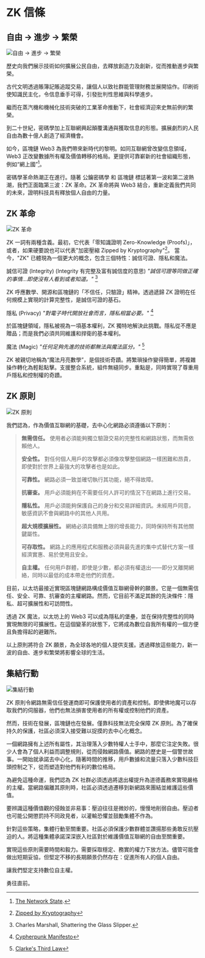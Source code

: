 # ZK 信條

## 自由 → 進步 → 繁榮

![自由 → 進步 → 繁榮](freedom-progress-prosperity.jpeg)

歷史向我們展示技術如何擴展公民自由，去釋放創造力及創新，從而推動進步與繁榮。

古代文明透過賬簿記賬追蹤交易，讓個人以致社群能管理財務並展開協作。印刷術使知識民主化，令信息垂手可得，引發批判性思維與科學進步。

繼而在蒸汽機和機械化技術突破的工業革命推動下，社會經濟迎來史無前例的繁榮。

到二十世紀，密碼學加上互聯網興起顛覆溝通與獲取信息的形態。擴展劇烈的人民自由為數十億人創造了經濟機會。

如今，區塊鏈 Web3 為我們帶來新時代的黎明。如同互聯網曾改變信息領域，Web3 正改變數據所有權及價值轉移的格局。更提供可靠嶄新的社會組織形態，例如“網上國”[^1]。

密碼學革命熱潮正在進行。隨著 公鑰密碼學 和 區塊鏈 標誌著第一波和第二波熱潮，我們正面臨第三波：ZK 革命。ZK 革命將與 Web3 結合，重新定義我們共同的未來，證明科技具有釋放個人自由的力量。

## ZK 革命

![ZK 革命](zk-revolution.jpeg)

ZK 一詞有兩種含義。最初，它代表「零知識證明 Zero-Knowledge (Proofs)」，或者，如果硬要說也可以代表"加密壓縮 Zipped by Kryptography"[^2]。 當今，"ZK" 已體現為一個更大的概念，包含三個特性：誠信可證、隱私和魔法。

誠信可證 (Integrity) (Integrity 有完整及富有誠信度的意思)
*"誠信可證等同做正確的事情...即使沒有人看到或者知道。"* [^3]

ZK 呼應數學、開源和區塊鏈的「不信任，只驗證」精神。透過遞歸 ZK 證明在任何規模上實現的計算完整性，是誠信可證的基石。

隱私 (Privacy)
*"對電子時代開放社會而言，隱私相當必要。"* [^4]

於區塊鏈領域，隱私被視為一項基本權利，ZK 獨特地解決此挑戰。隱私從不應是贈品；而是我們必須共同維護和捍衛的基本權利。

魔法 (Magic)
*"任何足夠先進的技術都無法與魔法區分。"* [^5]

ZK 被親切地稱為“魔法月亮數學”，是個技術奇蹟。將繁瑣操作變得簡單，將複雜操作轉化為輕鬆點擊。支援整合系統，組件無縫同步。重點是，同時實現了尊重用戶隱私和控制權的奇蹟。

## ZK 原則

![ZK 原則](zk-principles.jpeg)

我們認為，作為價值互聯網的基礎，去中心化網路必須遵循以下原則：

> **無需信任。** 使用者必須能夠獨立驗證交易的完整性和網路狀態，而無需依賴他人。
> 
> **安全性。** 對任何個人用戶的攻擊都必須像攻擊整個網路一樣困難和昂貴，即使對於世界上最強大的攻擊者也是如此。
> 
> **可靠性。** 網路必須一致並確切執行其功能，絕不得故障。
> 
> **抗審查。** 用戶必須能夠在不需要任何人許可的情況下在網路上進行交易。
> 
> **隱私性。** 用戶必須能夠保護自己的身分和交易詳細資訊。未經用戶同意，敏感資訊不會與網路中的其他人共用。
> 
> **超大規模擴展性。** 網絡必須具備無上限的增長能力，同時保持所有其他關鍵屬性。
> 
> **可存取性。** 網路上的應用程式和服務必須與最先進的集中式替代方案一樣經濟實惠、易於使用且安全。
> 
> **自主權。** 任何用戶群體，即使是少數，都必須有權退出——即分叉離開網絡，同時以最低的成本帶走他們的資產。

目前，以太坊最接近實現區塊鏈網路構成價值互聯網骨幹的願景。它是一個無需信任、安全、可靠、抗審查的主權網路。然而，它目前不滿足其餘的先決條件：隱私、超可擴展性和可訪問性。

透過 ZK 魔法，以太坊上的 Web3 可以成為隱私的堡壘，並在保持完整性的同時實現無限的可擴展性。在這個變革的狀態下，它將成為數位自我所有權的一個方便且負擔得起的避難所。

以上原則將符合 ZK 願景，為全球各地的個人提供支援。透過釋放這些能力，新一波的自由、進步和繁榮將影響全球的生活。

## 集結行動

![集結行動](the-collective-action.jpeg)

ZK 原則令網路無需信任營運商即可保護使用者的資產和控制。即使佛地魔可以存取我們的伺服器，他們也無法損害使用者的所有權或控制他們的資產。

然而，技術在發展，區塊鏈也在發展。僅靠科技無法完全保障 ZK 原則。為了確保持久的保護，社區必須深入接受難以捉摸的去中心化概念。

一個網路擁有上述所有屬性，其治理落入少數特權人士手中，那麼它注定失敗。很少人會為了個人利益而調整規則，從而侵蝕網路價值。網路的歷史是一個警世故事。一開始就承諾去中心化，隨著時間的推移，用戶數據和流量只落入少數科技巨頭控制之下，從而塑造對他們有利的數位格局。

為避免這種命運，我們認為 ZK 社群必須透過將退出權提升為道德義務來實現嚴格的主權。當網路偏離其原則時，社區必須透過遷移到新網路來團結並維護這些價值。

要辨識這種價值觀的侵蝕並非易事：壓迫往往是微妙的，慢慢地削弱自由。壓迫者也可能公開懲罰持不同政見者，以灌輸恐懼並鼓勵集體不作為。

針對這些策略，集體行動至關重要。社區必須保護少數群體並讚揚那些勇敢反抗壓迫的人。將這種集體承諾深深嵌入社區對於維護價值互聯網的自由至關重要。

實現這些原則需要時間和毅力。需要採取穩定、務實的權力下放方法。儘管可能會做出短期妥協，但堅定不移的長期願景仍然存在：促進所有人的個人自由。

讓我們堅定支持數位自主權。

勇往直前。

[^1]: [The Network State](https://thenetworkstate.com/the-network-state-in-one-sentence).
[^2]: [Zipped by Kryptography](https://twitter.com/vitalikbuterin/status/1309298689156866048)
[^3]: Charles Marshall, Shattering the Glass Slipper.
[^4]: [Cypherpunk Manifesto](https://nakamotoinstitute.org/static/docs/cypherpunk-manifesto.txt)
[^5]: [Clarke's Third Law](https://en.wikipedia.org/wiki/Clarke%27s_three_laws)
